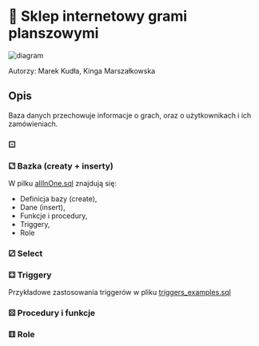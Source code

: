 # 🎲 Sklep internetowy grami planszowymi
![diagram](https://user-images.githubusercontent.com/55376943/122652853-5a1f1d00-d141-11eb-8a7c-2ac28f1ed87c.png)

Autorzy: Marek Kudła, Kinga Marszałkowska

## Opis

Baza danych przechowuje informacje o grach, oraz o użytkownikach i ich zamówieniach. 

### ⚀ 
### ⚁ Bazka (creaty + inserty)

W pilku [allInOne.sql](/src/com/km/pja/allInOne.sql) znajdują się:

* Definicja bazy (create),
* Dane (insert),
* Funkcje i procedury,
* Triggery,
* Role

### ⚂ Select


### ⚃ Triggery

Przykładowe zastosowania triggerów w pliku [triggers_examples.sql](triggers_examples.sql)

### ⚄ Procedury i funkcje
### ⚅ Role

